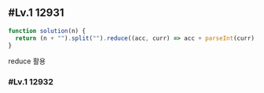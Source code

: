 ## #Lv.1 12931

[](https://school.programmers.co.kr/learn/courses/30/lessons/12931)

```jsx
function solution(n) {
  return (n + "").split("").reduce((acc, curr) => acc + parseInt(curr), 0);
}
```

reduce 활용

### #Lv.1 12932

[](https://school.programmers.co.kr/learn/courses/30/lessons/12932)
